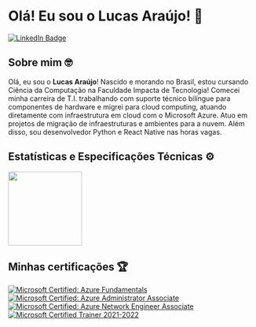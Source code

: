 # Olá! Eu sou o Lucas Araújo! 👋

[![LinkedIn Badge](https://img.shields.io/badge/LinkedIn-Profile-informational?style=flat&logo=linkedin&logoColor=white&color=0D76A8)](https://www.linkedin.com/in/lucasarasouza/)

## Sobre mim 🤓

Olá, eu sou o **Lucas Araújo**! Nascido e morando no Brasil, estou cursando Ciência da Computação na Faculdade Impacta de Tecnologia! Comecei minha carreira de T.I. trabalhando com suporte técnico bilíngue para componentes de hardware e migrei para cloud computing, atuando diretamente com infraestrutura em cloud com o Microsoft Azure. Atuo em projetos de migração de infraestruturas e ambientes para a nuvem. Além disso, sou desenvolvedor Python e React Native nas horas vagas.

## Estatísticas e Especificações Técnicas ⚙

<div>
  <img height="150em" src="https://github-readme-stats.vercel.app/api/top-langs/?username=luksaraujo&count_private=true&show_icons=true&theme=onedark&layout=compact&hide=less,hack&locale=pt-br" />
</div>
  
## Minhas certificações 🏆

[![Microsoft Certified: Azure Fundamentals](https://images.credly.com/size/110x110/images/be8fcaeb-c769-4858-b567-ffaaa73ce8cf/image.png)](http://www.credly.com/badges/c8ebb189-3d26-4497-b771-a6dacb6b6fe9 "Microsoft Certified: Azure Fundamentals")
[![Microsoft Certified: Azure Administrator Associate](https://images.credly.com/size/110x110/images/336eebfc-0ac3-4553-9a67-b402f491f185/azure-administrator-associate-600x600.png)](http://www.credly.com/badges/cc297207-b9da-4a09-a2b1-2170c5eaa933 "Microsoft Certified: Azure Administrator Associate")
[![Microsoft Certified: Azure Network Engineer Associate](https://images.credly.com/size/110x110/images/c3a2e51d-7984-48cc-a4cb-88d4e8487037/azure-network-engineer-associate-600x600.png)](http://www.credly.com/badges/5f7e9d94-d9c7-47f2-9579-9ac231df8f1f "Microsoft Certified: Azure Network Engineer Associate")
[![Microsoft Certified Trainer 2021-2022](https://images.credly.com/size/110x110/images/a6ea4416-4f34-4a85-bc24-eb3fe32fd241/MCT-Microsoft_Certified_Trainer-600x600.png)](http://www.credly.com/badges/030574a7-86b8-4757-bc58-78f4d25e607e "Microsoft Certified Trainer 2021-2022")
